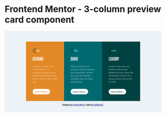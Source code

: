 # Frontend Mentor - 3-column preview card component

![Design preview for the 3-column preview card component coding challenge](./images/Screenshot.png)
